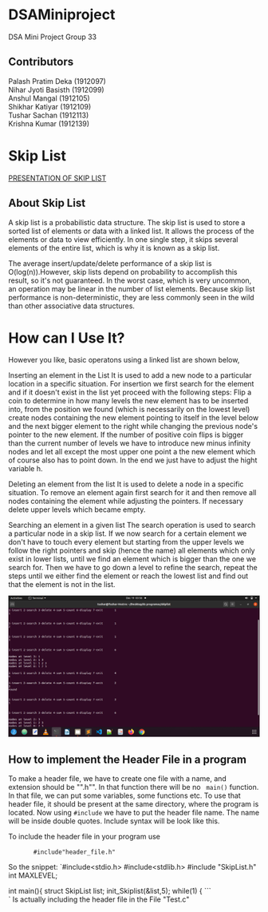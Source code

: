 # DSAMiniproject
DSA Mini Project Group 33
## Contributors
   Palash Pratim Deka 	(1912097)<br>
			Nihar Jyoti Basisth	(1912099)<br>
			Anshul Mangal	(1912105)<br>
		 Shikhar Katiyar	(1912109)<br>
			Tushar Sachan	(1912113)<br>
			Krishna Kumar	(1912139) <br>
# Skip List
 <a href="https://www.canva.com/design/DAEQWYM75I0/vqMQhQaE4EA04Ze90LIteQ/view">PRESENTATION OF SKIP LIST</a>

## About Skip List

A skip list is a probabilistic data structure. The skip list is used to store a sorted list of elements or data with a linked list. It allows the process of the elements or data to view efficiently. In one single step, it skips several elements of the entire list, which is why it is known as a skip list.

The average insert/update/delete performance of a skip list is O(log(n)).However, skip lists depend on probability to accomplish this result, so it's not guaranteed. In the worst case, which is very uncommon, an operation may be linear in the number of list elements. Because skip list performance is non-deterministic, they are less commonly seen in the wild than other associative data structures.

# How can I Use It?

However you like, basic operatons using a linked list are shown below,

Inserting an element in the List It is used to add a new node to a particular location in a specific situation. For insertion we first search for the element and if it doesn't exist in the list yet proceed with the following steps: Flip a coin to determine in how many levels the new element has to be inserted into, from the position we found (which is necessarily on the lowest level) create nodes containing the new element pointing to itself in the level below and the next bigger element to the right while changing the previous node's pointer to the new element. If the number of positive coin flips is bigger than the current number of levels we have to introduce new minus infinity nodes and let all except the most upper one point a the new element which of course also has to point down. In the end we just have to adjust the hight variable h.

Deleting an element from the list It is used to delete a node in a specific situation. To remove an element again first search for it and then remove all nodes containing the element while adjusting the pointers. If necessary delete upper levels which became empty.

Searching an element in a given list The search operation is used to search a particular node in a skip list. If we now search for a certain element we don't have to touch every element but starting from the upper levels we follow the right pointers and skip (hence the name) all elements which only exist in lower lists, until we find an element which is bigger than the one we search for. Then we have to go down a level to refine the search, repeat the steps until we either find the element or reach the lowest list and find out that the element is not in the list.

![2](2.png)

## How to implement the Header File in a program

To make a header file, we have to create one file with a name, and extension should be "".h"". In that function there will be no ``` main()``` function. In that file, we can put some variables, some functions etc. To use that header file, it should be present at the same directory, where the program is located. Now using  ```#include``` we have to put the header file name. The name will be inside double quotes. Include syntax will be look like this.

To include the header file in your program use

           #include"header_file.h"
	   
	  
So the snippet:
`#include<stdio.h>
#include<stdlib.h>
#include "SkipList.h"
int MAXLEVEL;

int main(){
	struct SkipList list;
	init_Skiplist(&list,5);
	while(1)
	{   ```   
`
Is actually including the header file in the File "Test.c"

